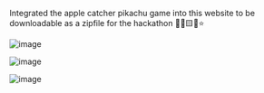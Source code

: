 Integrated the apple catcher pikachu game into this website to be downloadable as a zipfile for the hackathon 🍎🧺🟨🐭⭐

![image](https://github.com/user-attachments/assets/88a09f01-e377-4f5e-b913-03e19abb09fb)


![image](https://github.com/user-attachments/assets/c3fe96a9-7d98-4fdf-b76f-b8785a050382)


![image](https://github.com/user-attachments/assets/be0d11ef-2d47-415d-a2f1-6e893a793683)
